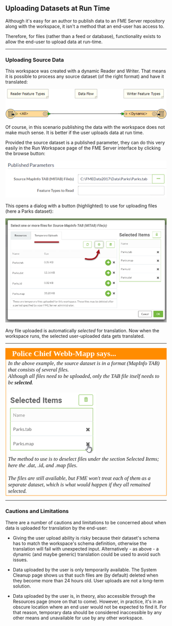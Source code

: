 ## Uploading Datasets at Run Time ##

Although it's easy for an author to publish data to an FME Server repository along with the workspace, it isn't a method that an end-user has access to.

Therefore, for files (rather than a feed or database), functionality exists to allow the end-user to upload data at run-time.

---

### Uploading Source Data ###

This workspace was created with a dynamic Reader and Writer. That means it is possible to process any source dataset (of the right format) and have it translated:

![](./Images/Img1.059.TempUploadDynamicWorkspace.png)

Of course, in this scenario publishing the data with the workspace does not make much sense. It is better if the user uploads data at run time.

Provided the source dataset is a published parameter, they can do this very easily in the Run Workspace page of the FME Server interface by clicking the browse button:

![](./Images/Img1.060.TempUploadBrowseButton.png)

This opens a dialog with a button (highlighted) to use for uploading files (here a Parks dataset):

![](./Images/Img1.061.TempUploadFileSelect.png)

Any file uploaded is automatically *selected* for translation. Now when the workspace runs, the selected user-uploaded data gets translated.

---

<!--Person X Says Section-->

<table style="border-spacing: 0px">
<tr>
<td style="vertical-align:middle;background-color:darkorange;border: 2px solid darkorange">
<i class="fa fa-quote-left fa-lg fa-pull-left fa-fw" style="color:white;padding-right: 12px;vertical-align:text-top"></i>
<span style="color:white;font-size:x-large;font-weight: bold;font-family:serif">Police Chief Webb-Mapp says...</span>
</td>
</tr>

<tr>
<td style="border: 1px solid darkorange">
<span style="font-family:serif; font-style:italic; font-size:larger">
In the above example, the source dataset is in a format (MapInfo TAB) that consists of several files.
<br>Although all files need to be uploaded, only the TAB file itself needs to be <strong>selected</strong>.
<br><br><img src="./Images/Img1.062.DeselectSourceFiles.png">
<br>The method to use is to deselect files under the section Selected Items; here the .dat, .id, and .map files.
<br><br>The files are still available, but FME won't treat each of them as a separate dataset, which is what would happen if they all remained selected.
</span>
</td>
</tr>
</table>

---

### Cautions and Limitations ###

There are a number of cautions and limitations to be concerned about when data is uploaded for translation by the end-user:

- Giving the user upload ability is risky because their dataset's schema has to match the workspace's schema definition, otherwise the translation will fail with unexpected input. Alternatively - as above - a dynamic (and maybe generic) translation could be used to avoid such issues.

- Data uploaded by the user is only temporarily available. The System Cleanup page shows us that such files are (by default) deleted when they become more than 24 hours old. User uploads are not a long-term solution.

- Data uploaded by the user is, in theory, also accessible through the Resources page (more on that to come). However, in practice, it's in an obscure location where an end user would not be expected to find it. For that reason, temporary data should be considered inaccessible by any other means and unavailable for use by any other workspace.
